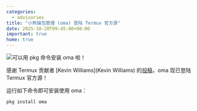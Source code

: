 ```yaml
---
categories:
  - advisories
title: "小熊猫包管理 (oma) 登陆 Termux 官方源"
date: 2025-10-20T09:45:00+08:00
important: true
home: true
---
```


![可以用 pkg 命令安装 oma 啦！](/assets/news/oma-on-termux-official.webp)

感谢 Termux 贡献者 [Kevin Williams](Kevin Williams) 的[投稿](https://github.com/termux/termux-packages/pull/26927)，oma 现已登陆 Termux 官方源！

运行如下命令即可安装使用 oma：

```bash
pkg install oma
```
